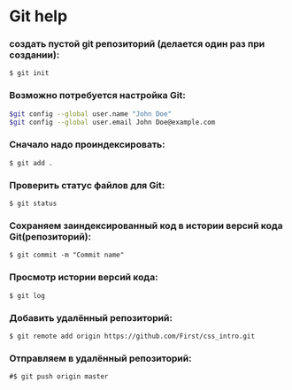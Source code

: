 # Git help

### создать пустой git репозиторий (делается один раз при создании):

`$ git init`

### Возможно потребуется настройка Git:

```sh
$git config --global user.name "John Doe"
$git config --global user.email John Doe@example.com
```
### Сначало надо проиндексировать:

`$ git add .`

### Проверить статус файлов для Git:

`$ git status`

### Сохраняем заиндексированный код в истории версий кода Git(репозиторий):
`$ git commit -m "Commit name"`

### Просмотр истории версий кода:

`$ git log`

### Добавить удалённый репозиторий:

`$ git remote add origin https://github.com/First/css_intro.git`

### Отправляем в удалённый репозиторий:

`#$ git push origin master`
